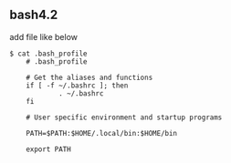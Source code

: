 ## bash4.2

add file like below

	$ cat .bash_profile
		# .bash_profile
		
		# Get the aliases and functions
		if [ -f ~/.bashrc ]; then
		        . ~/.bashrc
		fi
		
		# User specific environment and startup programs
		
		PATH=$PATH:$HOME/.local/bin:$HOME/bin
		
		export PATH


